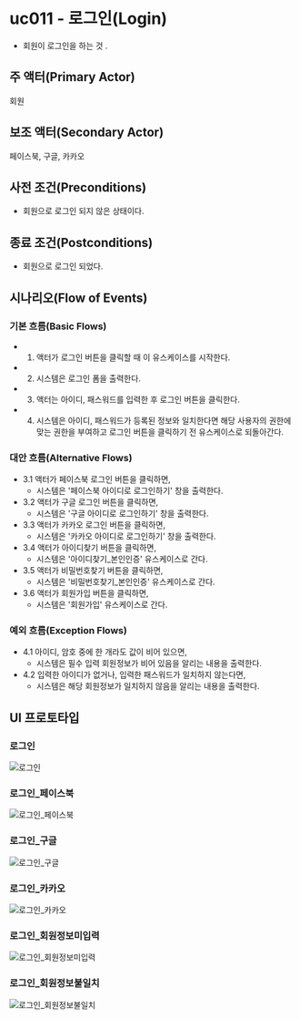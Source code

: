 # uc011 - 로그인(Login)
- 회원이 로그인을 하는 것 .

## 주 액터(Primary Actor)
회원

## 보조 액터(Secondary Actor)
페이스북, 구글, 카카오

## 사전 조건(Preconditions)
- 회원으로 로그인 되지 않은 상태이다.

## 종료 조건(Postconditions)
- 회원으로 로그인 되었다.

## 시나리오(Flow of Events)

### 기본 흐름(Basic Flows)

- 1. 액터가 로그인 버튼을 클릭할 때 이 유스케이스를 시작한다.
- 2. 시스템은 로그인 폼을 출력한다.
- 3. 액터는 아이디, 패스워드를 입력한 후 로그인 버튼을 클릭한다.
- 4. 시스템은 아이디, 패스워드가 등록된 정보와 일치한다면 해당 사용자의 권한에 맞는 권한을 부여하고 로그인 버튼을 클릭하기 전 유스케이스로 되돌아간다.

### 대안 흐름(Alternative Flows)

- 3.1 액터가 페이스북 로그인 버튼을 클릭하면,
    - 시스템은 '페이스북 아이디로 로그인하기' 창을 출력한다.
- 3.2 액터가 구글 로그인 버튼을 클릭하면,
    - 시스템은 '구글 아이디로 로그인하기' 창을 출력한다.
- 3.3 액터가 카카오 로그인 버튼을 클릭하면,
    - 시스템은 '카카오 아이디로 로그인하기' 창을 출력한다.
- 3.4 액터가 아이디찾기 버튼을 클릭하면,
    - 시스템은 '아이디찾기_본인인증' 유스케이스로 간다.
- 3.5 액터가 비밀번호찾기 버튼을 클릭하면,
    - 시스템은 '비밀번호찾기_본인인증' 유스케이스로 간다.
- 3.6 액터가 회원가입 버튼을 클릭하면,
    - 시스템은 '회원가입' 유스케이스로 간다.

### 예외 흐름(Exception Flows)

- 4.1 아이디, 암호 중에 한 개라도 값이 비어 있으면,
    - 시스템은 필수 입력 회원정보가 비어 있음을 알리는 내용을 출력한다.
- 4.2 입력한 아이디가 없거나, 입력한 패스워드가 일치하지 않는다면,
    - 시스템은 해당 회원정보가 일치하지 않음을 알리는 내용을 출력한다.

## UI 프로토타입

### 로그인
![로그인](./images/uc011-login.jpg)

### 로그인_페이스북
![로그인_페이스북](./images/uc011-login_facebook.jpg)

### 로그인_구글
![로그인_구글](./images/uc011-login_google.jpg)

### 로그인_카카오
![로그인_카카오](./images/uc011-login_kakao.jpg)

### 로그인_회원정보미입력
![로그인_회원정보미입력](./images/uc011-login_info_not_entered.jpg)

### 로그인_회원정보불일치
![로그인_회원정보불일치](./images/uc011-login_info_mismatch.jpg)

